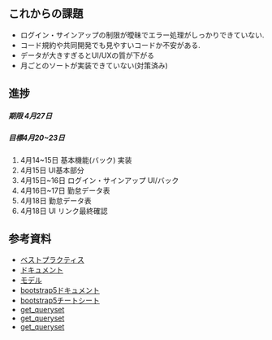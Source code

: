 ## これからの課題
- ログイン・サインアップの制限が曖昧でエラー処理がしっかりできていない.
- コード規約や共同開発でも見やすいコードか不安がある.
- データが大きすぎるとUI/UXの質が下がる
- 月ごとのソートが実装できていない(対策済み)

## 進捗
##### 期限 4月27日
##### 目標4月20~23日
1. 4月14~15日 基本機能(バック) 実装
2. 4月15日 UI基本部分
3. 4月15日~16日 ログイン・サインアップ UI/バック
4. 4月16日~17日 勤怠データ表
5. 4月18日 勤怠データ表
6. 4月18日 UI リンク最終確認

## 参考資料
- [ベストプラクティス](https://create-it-myself.com/know-how/best-practices-for-getting-started-with-django-development/)
- [ドキュメント](https://docs.djangoproject.com/ja/4.0/)
- [モデル](https://qiita.com/okoppe8/items/a1149b2be54441951de1)
- [bootstrap5ドキュメント](https://getbootstrap.jp/)
- [bootstrap5チートシート](https://bootstrap-cheatsheet.themeselection.com/)
- [get_queryset](https://thinkami.hatenablog.com/entry/2016/03/17/003140)
- [get_queryset](https://noauto-nolife.com/post/django-post-request/)
- [get_queryset](https://qiita.com/keishi04hrikzira/items/ecd9940a944d039cd5d3)


